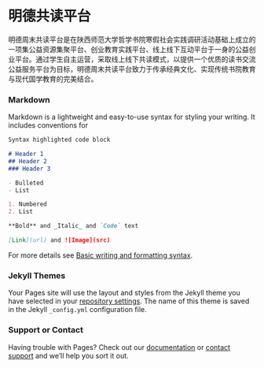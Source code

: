 # 明德共读平台

明德周末共读平台是在陕西师范大学哲学书院寒假社会实践调研活动基础上成立的一项集公益资源集聚平台、创业教育实践平台、线上线下互动平台于一身的公益创业平台。通过学生自主运营，采取线上线下共读模式，以提供一个优质的读书交流公益服务平台为目标，明德周末共读平台致力于传承经典文化、实现传统书院教育与现代国学教育的完美结合。

### Markdown

Markdown is a lightweight and easy-to-use syntax for styling your writing. It includes conventions for

```markdown
Syntax highlighted code block

# Header 1
## Header 2
### Header 3

- Bulleted
- List

1. Numbered
2. List

**Bold** and _Italic_ and `Code` text

[Link](url) and ![Image](src)
```

For more details see [Basic writing and formatting syntax](https://docs.github.com/en/github/writing-on-github/getting-started-with-writing-and-formatting-on-github/basic-writing-and-formatting-syntax).

### Jekyll Themes

Your Pages site will use the layout and styles from the Jekyll theme you have selected in your [repository settings](https://github.com/Lfjiaaa/Lfjiaaa.github.io/settings/pages). The name of this theme is saved in the Jekyll `_config.yml` configuration file.

### Support or Contact

Having trouble with Pages? Check out our [documentation](https://docs.github.com/categories/github-pages-basics/) or [contact support](https://support.github.com/contact) and we’ll help you sort it out.
